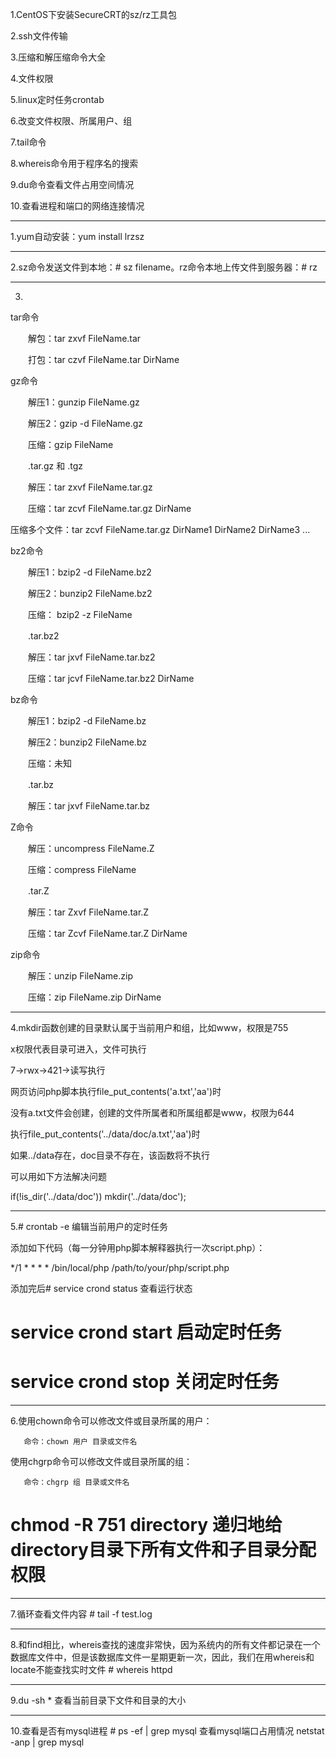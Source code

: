 1.CentOS下安装SecureCRT的sz/rz工具包

2.ssh文件传输

3.压缩和解压缩命令大全

4.文件权限

5.linux定时任务crontab

6.改变文件权限、所属用户、组

7.tail命令

8.whereis命令用于程序名的搜索

9.du命令查看文件占用空间情况

10.查看进程和端口的网络连接情况

----------

1.yum自动安装：yum install lrzsz

----------

2.sz命令发送文件到本地：# sz filename。rz命令本地上传文件到服务器：# rz

----------

3.
tar命令

　　解包：tar zxvf FileName.tar

　　打包：tar czvf FileName.tar DirName 

gz命令

　　解压1：gunzip FileName.gz

　　解压2：gzip -d FileName.gz

　　压缩：gzip FileName 

　　.tar.gz 和 .tgz

　　解压：tar zxvf FileName.tar.gz

　　压缩：tar zcvf FileName.tar.gz DirName

   压缩多个文件：tar zcvf FileName.tar.gz DirName1 DirName2 DirName3 ... 

bz2命令

　　解压1：bzip2 -d FileName.bz2

　　解压2：bunzip2 FileName.bz2

　　压缩： bzip2 -z FileName 

　　.tar.bz2

　　解压：tar jxvf FileName.tar.bz2

　　压缩：tar jcvf FileName.tar.bz2 DirName 

bz命令

　　解压1：bzip2 -d FileName.bz

　　解压2：bunzip2 FileName.bz

　　压缩：未知 

　　.tar.bz

　　解压：tar jxvf FileName.tar.bz 

Z命令

　　解压：uncompress FileName.Z

　　压缩：compress FileName 

　　.tar.Z

　　解压：tar Zxvf FileName.tar.Z

　　压缩：tar Zcvf FileName.tar.Z DirName 

zip命令

　　解压：unzip FileName.zip

　　压缩：zip FileName.zip DirName

----------


4.mkdir函数创建的目录默认属于当前用户和组，比如www，权限是755

x权限代表目录可进入，文件可执行

7->rwx->421->读写执行

网页访问php脚本执行file_put_contents('a.txt','aa')时

没有a.txt文件会创建，创建的文件所属者和所属组都是www，权限为644

执行file_put_contents('../data/doc/a.txt','aa')时

如果../data存在，doc目录不存在，该函数将不执行

可以用如下方法解决问题

if(!is_dir('../data/doc')) mkdir('../data/doc');

----------
5.# crontab -e  编辑当前用户的定时任务

添加如下代码（每一分钟用php脚本解释器执行一次script.php）：

*/1 * * * * /bin/local/php /path/to/your/php/script.php

添加完后# service crond status 查看运行状态

 # service crond start 启动定时任务

 # service crond stop 关闭定时任务

----------

6.使用chown命令可以修改文件或目录所属的用户：

       命令：chown 用户 目录或文件名

使用chgrp命令可以修改文件或目录所属的组：

       命令：chgrp 组 目录或文件名

 # chmod -R 751 directory 递归地给directory目录下所有文件和子目录分配权限

----------

7.循环查看文件内容 # tail -f test.log

----------

8.和find相比，whereis查找的速度非常快，因为系统内的所有文件都记录在一个数据库文件中，但是该数据库文件一星期更新一次，因此，我们在用whereis和locate不能查找实时文件 # whereis httpd 

----------

9.du -sh * 查看当前目录下文件和目录的大小

----------

10.查看是否有mysql进程 # ps -ef | grep mysql 查看mysql端口占用情况 netstat -anp | grep mysql